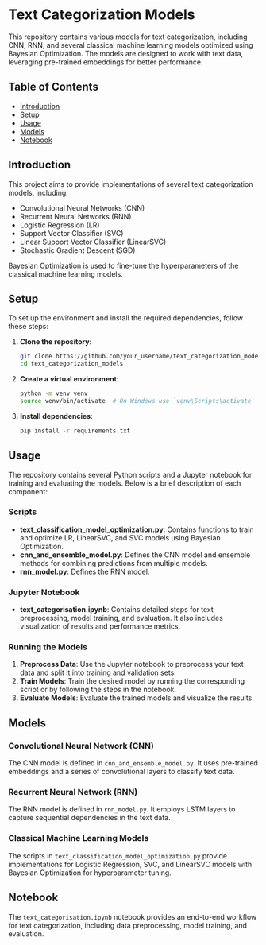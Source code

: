 # Text Categorization Models

This repository contains various models for text categorization, including CNN, RNN, and several classical machine learning models optimized using Bayesian Optimization. The models are designed to work with text data, leveraging pre-trained embeddings for better performance.

## Table of Contents
- [Introduction](#introduction)
- [Setup](#setup)
- [Usage](#usage)
- [Models](#models)
- [Notebook](#notebook)

## Introduction

This project aims to provide implementations of several text categorization models, including:
- Convolutional Neural Networks (CNN)
- Recurrent Neural Networks (RNN)
- Logistic Regression (LR)
- Support Vector Classifier (SVC)
- Linear Support Vector Classifier (LinearSVC)
- Stochastic Gradient Descent (SGD)

Bayesian Optimization is used to fine-tune the hyperparameters of the classical machine learning models.

## Setup

To set up the environment and install the required dependencies, follow these steps:

1. **Clone the repository**:
    ```bash
    git clone https://github.com/your_username/text_categorization_models.git
    cd text_categorization_models
    ```

2. **Create a virtual environment**:
    ```bash
    python -m venv venv
    source venv/bin/activate  # On Windows use `venv\Scripts\activate`
    ```

3. **Install dependencies**:
    ```bash
    pip install -r requirements.txt
    ```

## Usage

The repository contains several Python scripts and a Jupyter notebook for training and evaluating the models. Below is a brief description of each component:

### Scripts

- **text_classification_model_optimization.py**: Contains functions to train and optimize LR, LinearSVC, and SVC models using Bayesian Optimization.
- **cnn_and_ensemble_model.py**: Defines the CNN model and ensemble methods for combining predictions from multiple models.
- **rnn_model.py**: Defines the RNN model.

### Jupyter Notebook

- **text_categorisation.ipynb**: Contains detailed steps for text preprocessing, model training, and evaluation. It also includes visualization of results and performance metrics.

### Running the Models

1. **Preprocess Data**: Use the Jupyter notebook to preprocess your text data and split it into training and validation sets.
2. **Train Models**: Train the desired model by running the corresponding script or by following the steps in the notebook.
3. **Evaluate Models**: Evaluate the trained models and visualize the results.

## Models

### Convolutional Neural Network (CNN)

The CNN model is defined in `cnn_and_ensemble_model.py`. It uses pre-trained embeddings and a series of convolutional layers to classify text data.

### Recurrent Neural Network (RNN)

The RNN model is defined in `rnn_model.py`. It employs LSTM layers to capture sequential dependencies in the text data.

### Classical Machine Learning Models

The scripts in `text_classification_model_optimization.py` provide implementations for Logistic Regression, SVC, and LinearSVC models with Bayesian Optimization for hyperparameter tuning.

## Notebook

The `text_categorisation.ipynb` notebook provides an end-to-end workflow for text categorization, including data preprocessing, model training, and evaluation.
